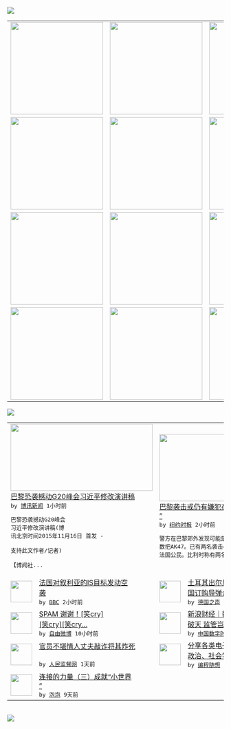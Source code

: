 

<a href="https://github.com/greatfire/z/raw/master/FreeBrowser.apk"><img src="https://raw.githubusercontent.com/greatfire/wiki/master/x/header.png" /></a><table><tr><td width="262" align="center" valign="center"><a href="https://github.com/greatfire/wiki/wiki/nyt" title="纽约时报中文网 国际纵览"><img src="https://raw.githubusercontent.com/greatfire/wiki/master/x/nyt_flag.png" width="215"/></a></td><td width="262" align="center" valign="center"><a href="https://github.com/greatfire/wiki/wiki/dw" title=""><img src="https://raw.githubusercontent.com/greatfire/wiki/master/x/dw_flag.png" width="215"/></a></td><td width="262" align="center" valign="center"><a href="https://github.com/greatfire/wiki/wiki/rmjd" title=""><img src="https://raw.githubusercontent.com/greatfire/wiki/master/x/rmjd_flag.png" width="215"/></a></td></tr><tr><td width="262" align="center" valign="center"><a href="https://github.com/paopaonetizen/website" title="泡泡 - 未经审查的互联网信息"><img src="https://raw.githubusercontent.com/greatfire/wiki/master/x/pp_flag.png" width="215"/></a></td><td width="262" align="center" valign="center"><a href="https://github.com/getlantern/mirror" title="以及自由微博和GreatFire.org官方中文论坛"><img src="https://raw.githubusercontent.com/greatfire/wiki/master/x/lantern_flag.png" width="215"/></a></td><td width="262" align="center" valign="center"><a href="https://github.com/cdtmirrors/m/" title=""><img src="https://raw.githubusercontent.com/greatfire/wiki/master/x/cdt_flag.png" width="215"/></a></td></tr><tr><td width="262" align="center" valign="center"><a href="https://github.com/program-think/blog" title="编程随想的博客"><img src="https://raw.githubusercontent.com/greatfire/wiki/master/x/pt_flag.png" width="215"/></a></td><td width="262" align="center" valign="center"><a href="https://github.com/greatfire/wiki/wiki/bbc" title=""><img src="https://raw.githubusercontent.com/greatfire/wiki/master/x/bbc_flag.png" width="215"/></a></td><td width="262" align="center" valign="center"><a href="https://github.com/freeweibo/s" title="自由微博 - 匿名和不受屏蔽的新浪微博搜索"><img src="https://raw.githubusercontent.com/greatfire/wiki/master/x/fw_flag.png" width="215"/></a></td></tr><tr><td width="262" align="center" valign="center"><a href="https://github.com/greatfire/wiki/wiki/google" title=""><img src="https://raw.githubusercontent.com/greatfire/wiki/master/x/google_flag.png" width="215"/></a></td><td width="262" align="center" valign="center"><a href="https://github.com/bxnews/boxun" title=""><img src="https://raw.githubusercontent.com/greatfire/wiki/master/x/bx_flag.png" width="215"/></a></td><td width="262" align="center" valign="center"><a href="https://github.com/greatfire/wiki/wiki/open-source" title="欢迎访问GreatFire.org开发者项目网站"><img src="https://raw.githubusercontent.com/greatfire/wiki/master/x/open-source_flag.png" width="215"/></a></td></tr></table><img src="https://raw.githubusercontent.com/greatfire/wiki/master/x/newsfeed text.png" /><table cols="4"><tr><td colspan="2" width="380"><a href="http://www.boxun.com/news/gb/intl/2015/11/201511160528.shtml"><img src="https://raw.githubusercontent.com/greatfire/wiki/master/x/bx_logo_b.png" width="330" height="156"/></a></br><a href="http://www.boxun.com/news/gb/intl/2015/11/201511160528.shtml">巴黎恐袭撼动G20峰会习近平修改演讲稿</a></br><kbd> by <a href="http://www.boxun.com">博讯新闻</a> 1小时前 </kbd></br><pre>巴黎恐袭撼动G20峰会 习近平修改演讲稿(博<br/>讯北京时间2015年11月16日 首发 - <br/>支持此文作者/记者)            <br/>          【博闻社...</pre></td><td colspan="2" width="380"><a href="https://d3qlz4p8smvoli.cloudfront.net/world/20151116/c16paris/"><img src="https://raw.githubusercontent.com/greatfire/wiki/master/x/nyt_logo_b.png" width="330" height="156"/></a></br><a href="https://d3qlz4p8smvoli.cloudfront.net/world/20151116/c16paris/">巴黎袭击或仍有嫌犯在逃，全欧追捕“第八人<br/>”</a></br><kbd> by <a href="http://m.cn.nytimes.com/">纽约时报</a> 2小时前 </kbd></br><pre>警方在巴黎郊外发现可能是用于逃跑的车辆并找到<br/>数把AK47。已有两名袭击者身份确认，一人为<br/>法国公民。比利时称有两名袭</pre></td></tr><tr><td><img src="http://a.files.bbci.co.uk/worldservice/live/assets/images/2015/11/14/151114103027_hollande_144x81_afp_nocredit.jpg" width="50" height="50"/></td><td width="280"><a href="http://www.bbc.com/zhongwen/simp/world/2015/11/151115_france_airstrikes">法国对叙利亚的IS目标发动空<br/>袭</a></br><kbd> by <a href="http://www.bbc.co.uk/zhongwen/simp">BBC</a> 2小时前 </kbd></td><td><img src="http://www.dw.com/image/0,,17180864_302,00.jpg" width="50" height="50"/></td><td width="280"><a href="http://dw.com/p/1H6Ci?maca=chi-GK-text-greatfire-all-chinese-15625-xml-mrss">土耳其出尔反尔 再次取消从中<br/>国订购导弹合同</a></br><kbd> by <a href="http://dw.de">德国之声</a> 10小时前 </kbd></td></tr><tr><td><img src="http://ww2.sinaimg.cn/large/83324302gw1ey1rd2bya6j20l47yhhdt.jpg" width="50" height="50"/></td><td width="280"><a href="https://freeweibo.com/weibo/3909573590930585">SPAM 谢谢！[笑cry]<br/>[笑cry][笑cry...</a></br><kbd> by <a href="https://freeweibo.com/">自由微博</a> 10小时前 </kbd></td><td><img src="https://raw.githubusercontent.com/greatfire/wiki/master/x/cdt_logo.png" width="50" height="50"/></td><td width="280"><a href="http://feedproxy.google.com/~r/chinadigitaltimes/zKps/~3/Uc-uzlXQNuc/">新浪财经｜魏英杰：卓达牛皮吹<br/>破天 监管岂能闭只眼</a></br><kbd> by <a href="http://chinadigitaltimes.net/chinese/">中国数字时代</a> 1天前 </kbd></td></tr><tr><td><img src="https://raw.githubusercontent.com/greatfire/wiki/master/x/rmjd_logo.png" width="50" height="50"/></td><td width="280"><a href="http://www.rmjdw.com//guanzhuzhongguo/20151114/15237.html">官员不堪情人丈夫敲诈将其炸死<br/> </a></br><kbd> by <a href="http://www.rmjdw.com/">人民监督网</a> 1天前 </kbd></td><td><img src="https://raw.githubusercontent.com/greatfire/wiki/master/x/pt_logo.png" width="50" height="50"/></td><td width="280"><a href="http://feedproxy.google.com/~r/programthink/~3/jCW8wNXElSc/share-books.html">分享各类电子书（IT、哲学、<br/>政治、社会学等，44本）</a></br><kbd> by <a href="http://program-think.blogspot.com">编程随想</a> 5天前 </kbd></td></tr><tr><td><img src="https://raw.githubusercontent.com/greatfire/wiki/master/x/pp_logo.png" width="50" height="50"/></td><td width="280"><a href="https://pao-pao.net/article/634">连接的力量（三）成就“小世界<br/>”</a></br><kbd> by <a href="https://pao-pao.net">泡泡</a> 9天前 </kbd></td></table></br><a href="https://github.com/greatfire/z/raw/master/FreeBrowser.apk"><img src="https://raw.githubusercontent.com/greatfire/wiki/master/x/download app.png" /></a>